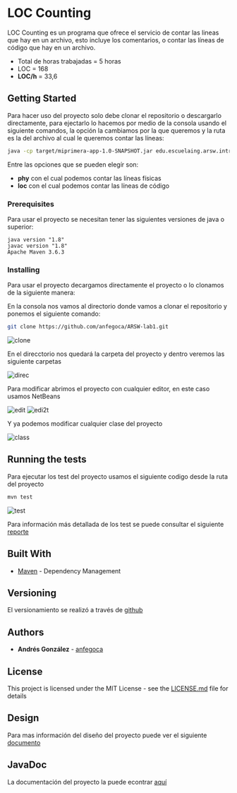 # LOC Counting

LOC Counting es un programa que ofrece el servicio de contar las lineas que hay en un archivo, esto incluye los comentarios, o contar las líneas de código que hay en un archivo.
* Total de horas trabajadas = 5 horas
* LOC = 168
* **LOC/h** = 33,6 

## Getting Started

Para hacer uso del proyecto solo debe clonar el repositorio o descargarlo directamente, para ejectarlo lo hacemos por medio de la consola usando el siguiente comandos, la opción la cambiamos por la que queremos y la ruta es la del archivo al cual le queremos contar las líneas:

```bash
java -cp target/miprimera-app-1.0-SNAPSHOT.jar edu.escuelaing.arsw.intro.App <opcion> <ruta>
```
Entre las opciones que se pueden elegír son:
* **phy** con el cual podemos contar las líneas físicas
* **loc** con el cual podemos contar las líneas de código

### Prerequisites

Para usar el proyecto se necesitan tener las siguientes versiones de java o superior:


```
java version "1.8"
javac version "1.8"
Apache Maven 3.6.3
```

### Installing

Para usar el proyecto decargamos directamente el proyecto o lo clonamos de la siguiente manera:

En la consola nos vamos al directorio donde vamos a clonar el repositorio y ponemos el siguiente comando:

```bash
git clone https://github.com/anfegoca/ARSW-lab1.git

```
![clone](https://github.com/anfegoca/ARSW-lab1/blob/master/resources/1.png)

En el direcctorio nos quedará la carpeta del proyecto y dentro veremos las siguiente carpetas

![direc](https://github.com/anfegoca/ARSW-lab1/blob/master/resources/2.png)

Para modificar abrimos el proyecto con cualquier editor, en este caso usamos NetBeans

![edit](https://github.com/anfegoca/ARSW-lab1/blob/master/resources/3.png)
![edi2t](https://github.com/anfegoca/ARSW-lab1/blob/master/resources/4.png)

Y ya podemos modificar cualquier clase del proyecto

![class](https://github.com/anfegoca/ARSW-lab1/blob/master/resources/5.png)

## Running the tests

Para ejecutar los test del proyecto usamos el siguiente codigo desde la ruta del proyecto

```bash
mvn test

```
![test](https://github.com/anfegoca/ARSW-lab1/blob/master/resources/6.png)

Para información más detallada de los test se puede consultar el siguiente 
[reporte](https://github.com/anfegoca/ARSW-lab1/blob/master/resources/Reporte%20de%20pruebas.pdf)


## Built With

* [Maven](https://maven.apache.org/) - Dependency Management


## Versioning

El versionamiento se realizó a través de [github](https://github.com/anfegoca/ARSW-lab1.git)

## Authors

* **Andrés González** - [anfegoca](https://github.com/anfegoca)


## License

This project is licensed under the MIT License - see the [LICENSE.md](LICENSE.md) file for details

## Design

Para mas información del diseño del proyecto puede ver el siguiente [documento](https://github.com/anfegoca/ARSW-lab1/blob/master/resources/LOC%20Counting.pdf)

## JavaDoc

La documentación del proyecto la puede econtrar [aquí](https://github.com/anfegoca/ARSW-lab1/tree/master/site/apidocs)
